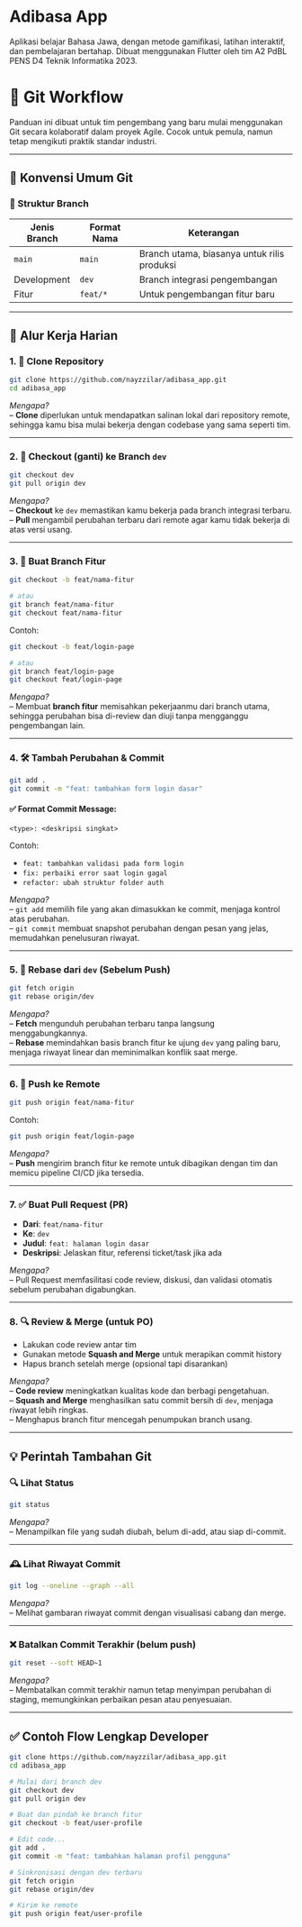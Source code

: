 # Adibasa App
Aplikasi belajar Bahasa Jawa, dengan metode gamifikasi, latihan interaktif, dan pembelajaran bertahap. Dibuat menggunakan Flutter oleh tim A2 PdBL PENS D4 Teknik Informatika 2023.

# 🧠 Git Workflow

Panduan ini dibuat untuk tim pengembang yang baru mulai menggunakan Git secara kolaboratif dalam proyek Agile. Cocok untuk pemula, namun tetap mengikuti praktik standar industri.

---

## 📌 Konvensi Umum Git

### 📂 Struktur Branch

| Jenis Branch | Format Nama          | Keterangan                                      |
|--------------|----------------------|-------------------------------------------------|
| `main`       | `main`               | Branch utama, biasanya untuk rilis produksi     |
| Development  | `dev`                | Branch integrasi pengembangan                   |
| Fitur        | `feat/*`             | Untuk pengembangan fitur baru                   |

---

## 🔄 Alur Kerja Harian

### 1. 🔻 Clone Repository

```bash
git clone https://github.com/nayzzilar/adibasa_app.git
cd adibasa_app
```

*Mengapa?*  
– **Clone** diperlukan untuk mendapatkan salinan lokal dari repository remote, sehingga kamu bisa mulai bekerja dengan codebase yang sama seperti tim.

---

### 2. 🔀 Checkout (ganti) ke Branch `dev`

```bash
git checkout dev
git pull origin dev
```

*Mengapa?*  
– **Checkout** ke `dev` memastikan kamu bekerja pada branch integrasi terbaru.  
– **Pull** mengambil perubahan terbaru dari remote agar kamu tidak bekerja di atas versi usang.

---

### 3. 🌱 Buat Branch Fitur

```bash
git checkout -b feat/nama-fitur

# atau
git branch feat/nama-fitur
git checkout feat/nama-fitur
```

Contoh:

```bash
git checkout -b feat/login-page

# atau
git branch feat/login-page
git checkout feat/login-page
```

*Mengapa?*  
– Membuat **branch fitur** memisahkan pekerjaanmu dari branch utama, sehingga perubahan bisa di-review dan diuji tanpa mengganggu pengembangan lain.

---

### 4. 🛠️ Tambah Perubahan & Commit

```bash
git add .
git commit -m "feat: tambahkan form login dasar"
```

#### ✅ Format Commit Message:

```text
<type>: <deskripsi singkat>
```

Contoh:
- `feat: tambahkan validasi pada form login`
- `fix: perbaiki error saat login gagal`
- `refactor: ubah struktur folder auth`

*Mengapa?*  
– `git add` memilih file yang akan dimasukkan ke commit, menjaga kontrol atas perubahan.  
– `git commit` membuat snapshot perubahan dengan pesan yang jelas, memudahkan penelusuran riwayat.

---

### 5. 🔄 Rebase dari `dev` (Sebelum Push)

```bash
git fetch origin
git rebase origin/dev
```

*Mengapa?*  
– **Fetch** mengunduh perubahan terbaru tanpa langsung menggabungkannya.  
– **Rebase** memindahkan basis branch fitur ke ujung `dev` yang paling baru, menjaga riwayat linear dan meminimalkan konflik saat merge.

---

### 6. 🚀 Push ke Remote

```bash
git push origin feat/nama-fitur
```

Contoh:

```bash
git push origin feat/login-page
```

*Mengapa?*  
– **Push** mengirim branch fitur ke remote untuk dibagikan dengan tim dan memicu pipeline CI/CD jika tersedia.

---

### 7. ✅ Buat Pull Request (PR)

- **Dari**: `feat/nama-fitur`  
- **Ke**: `dev`  
- **Judul**: `feat: halaman login dasar`  
- **Deskripsi**: Jelaskan fitur, referensi ticket/task jika ada  

*Mengapa?*  
– Pull Request memfasilitasi code review, diskusi, dan validasi otomatis sebelum perubahan digabungkan.

---

### 8. 🔍 Review & Merge (untuk PO)

- Lakukan code review antar tim  
- Gunakan metode **Squash and Merge** untuk merapikan commit history  
- Hapus branch setelah merge (opsional tapi disarankan)  

*Mengapa?*  
– **Code review** meningkatkan kualitas kode dan berbagi pengetahuan.  
– **Squash and Merge** menghasilkan satu commit bersih di `dev`, menjaga riwayat lebih ringkas.  
– Menghapus branch fitur mencegah penumpukan branch usang.

---

## 💡 Perintah Tambahan Git

### 🔍 Lihat Status

```bash
git status
```

*Mengapa?*  
– Menampilkan file yang sudah diubah, belum di-add, atau siap di-commit.

---

### 🕰️ Lihat Riwayat Commit

```bash
git log --oneline --graph --all
```

*Mengapa?*  
– Melihat gambaran riwayat commit dengan visualisasi cabang dan merge.

---

### ❌ Batalkan Commit Terakhir (belum push)

```bash
git reset --soft HEAD~1
```

*Mengapa?*  
– Membatalkan commit terakhir namun tetap menyimpan perubahan di staging, memungkinkan perbaikan pesan atau penyesuaian.

---

## ✅ Contoh Flow Lengkap Developer

```bash
git clone https://github.com/nayzzilar/adibasa_app.git
cd adibasa_app

# Mulai dari branch dev
git checkout dev
git pull origin dev

# Buat dan pindah ke branch fitur
git checkout -b feat/user-profile

# Edit code...
git add .
git commit -m "feat: tambahkan halaman profil pengguna"

# Sinkronisasi dengan dev terbaru
git fetch origin
git rebase origin/dev

# Kirim ke remote
git push origin feat/user-profile
```

